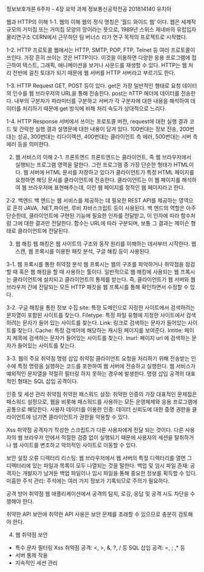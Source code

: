 정보보호개론 6주차 - 4장 요약 과제
정보통신공학전공
201814140 유지아


웹과 HTTP의 이해
1-1. 웹의 이해
웹의 정식 명칭은 ‘월드 와이드 웹’ 이다. 웹은 세계적 규모의 거미집 또는 거미집 모양의 망이라는 뜻으로, 1989년 스위스 제네바의 유럽입자물리연구소 CERN에서 근무하던 팀 버너스 리가 연구 목적의 프로젝트로 시작했다.

1-2. HTTP 프로토콜
웹에서는 HTTP, SMTP, POP, FTP, Telnet 등 여러 프로토콜이 쓰인다. 가장 흔히 쓰이는 것은 HTTP이다. 이것을 이용하면 다양한 응용 프로그램에 접근하여 텍스트, 그래픽, 애니메이션을 보거나 사운드를 재생할 수 있다. HTTP는 웹 처리 전반에 걸친 토대가 되기 때문에 웹 서버를 HTTP 서버라고 부르기도 한다.

1-3. HTTP Request
GET, POST 등이 있다. get은 가장 일반적인 형태로 요청 데이터의 인수를 웹 브라우저의 URL을 통해 전송한다. post는 hTTP 헤더에 데이터를 전송한다. 내부의 구분자가 파라미터를 구분하고 서버가 각 구분자에 대한 내용을 해석하여 데이터를 처리하기 때문에 get 방식에 비해 처리 속도가 상대적으로 느리다.

1-4. HTTP Response
서버에서 쓰이는 프로토콜 버전, request에 대한 실행 결과 코드 및 간략한 실행 결과 설명문에 대한 내용이 담겨 있다. 100번대는 정보 전송, 200번대는 성공, 300번대는 리다이렉션, 400번대는 클라이언트 측 에러, 500번대는 서버 측 에러 등을 의미한다.

2. 웹 서비스의 이해
2-1. 프론트엔드
프론트엔드는 클라이언트, 즉 웹 브라우저에서 실행되는 프로그램 영역을 말한다. 그런 프로그램 중 가장 단순한 형태가 HTML이다. 웹 서버에 HTML 문서를 저장하고 있다가 클라이언트가 특정 HTML 페이지를 요청하면 해당 문서를 클라이언트에 전송한다. 클라이언트는 이 웹 페이지를 해석하여 웹 브라우저에 표현해주는데, 이런 웹 페이지를 정적인 웹 페이지라고 한다.

2-2. 백엔드
백 엔드는 웹 서비스를 제공하는 데 필요한 REST API를 제공하는 영역으로 흔히 JAVA, .NET,파이썬, 루비 자바스크립트 등이 사용된다. 백 엔드의 역할은 아주 단순한데, 클라이언트에 구현된 기능에 필요한 인자를 전달받고, 이 인자에 따라 함수처럼 그에 대한 결과만 전달한다. 함수는 URL에 따라 구분되며, 보통 그 결과는 제이슨 형태로 클라이언트에 전달된다.

3. 웹 해킹
웹 해킹은 웹 사이트의 구조와 동작 원리를 이해하는 데서부터 시작한다. 웹 스캔, 웹 프록시를 이용한 패킷 분석, 구글 해킹 등이 사용된다.

3-1. 웹 프록시를 통한 취약점 분석
웹 프록시는 웹의 구조를 파악하거나 취약점을 점검할 때 혹은 웹 해킹을 할 때 사용하는 툴이다. 일반적으로 웹 해킹에 사용되는 웹 프록시는 클라이언트에 설치되고 클라이언트의 통제를 받는다. 즉, 클라이언트가 웹 서버와 웹 브라우저 간에 전달되는 모든 HTTP 패킷을 웹 프록시를 통해 확인하면서 수정할 수 있다.

3-2. 구글 해킹을 통한 정보 수집
site: 특정 도메인으로 지정한 사이트에서 검색하려는 문자열이 포함된 사이트를 찾는다.
Filetype: 특정 파일 유형에 지정한 사이트에서 검색하려는 문자가 들어 있는 사이트를 찾는다.
Link: 링크로 검색하는 문자가 들어있는 사이트를 찾는다.
Cache: 특정 검색어에 해당하는 캐시된 페이지를 보여준다.
Intitle: 페이지 제목에 검색하는 문자가 들어있는 사이트를 찾는다.
Inurl: 페이지 url 에 검색하는 문자가 들어있는 사이트를 찾는다.

3-3. 웹의 주요 취약점
명령 삽입 취약점
클라이언트 요청을 처리하기 위해 전송받는 인수에 특정 명령을 실행하는 코드를 포한하여 웹 서버에 전송하고 실행한다.
웹 서비스가 예외적인 문자열을 적절히 필터링 하지 못하는 경우에 발생한다.
명령 삽입 공격의 대표적인 형태는 SQL 삽입 공격이다.

인증 및 세션 관리 취약점
취약한 패스워드 설정: 취약한 인증의 가장 대표적인 문제점은 패스워드 설정으로, 웹을 비롯해 패스워드를 사용하는 모든 운영체제와 응용 프로그램에 공통으로 해당한다.
사용자 데이터를 이용한 인증: 데이터 신뢰도에 대한 증명 권한을 클라이언트에 넘기면 클라이언트가 권한을 악용할 수 있다.

Xss 취약점
공격자가 작성한 스크립트가 다른 사용자에게 전달 되는 것이다.
다른 사용자의 웹 브라우저 안에서 적절한 검증 없이 실행되기 때문에 사용자의 세션을 탈취하거나 웹 사이트를 변조하고 악의적인 사이트로 이동할 수 있다.

보안 설정 오류
디렉터리 리스팅: 웹 브라우저에서 웹 서버의 특정 디렉터리를 열면 그 디렉터리에 있는 파일과 목록이 모두 나열되는 것을 말한다.
백업 및 임시 파일 존재: 공격자는 개발자가 남겨둔 백업 파일이나 임시 파일을 통해 중요한 정보를 획득할 수 있다.
미흡한 주석 관리: 주석에는 여러 가지 정보가 기록되므로 주의가 필요하다.

공격 방어 취약점
웹 애플리케이션에서 공격의 탐지, 로깅, 응답 및 공격 시도 차단을 수행해야 한다.

취약한 API
보안에 취약한 API 사용은 보안 문제를 초래할 수 있으므로 충분히 검토해야 한다.

4. 웹 취약점 보안
- 특수 문자 필터링
Xss 취약점 공격: <, >, &, ?, / 등
SQL 삽입 공격: =, ; ,* 등
- 서버 통제 작용
- 지속적인 세션 관리
